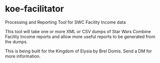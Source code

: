 # koe-facilitator
Processing and Reporting Tool for SWC Facility Income data

This tool will take one or more XML or CSV dumps of Star Wars Combine Facility Income reports and allow more useful reports to be generated from the dumps. 

This is being built for the Kingdom of Elysia by Brel Domis. Send a DM for more information.
